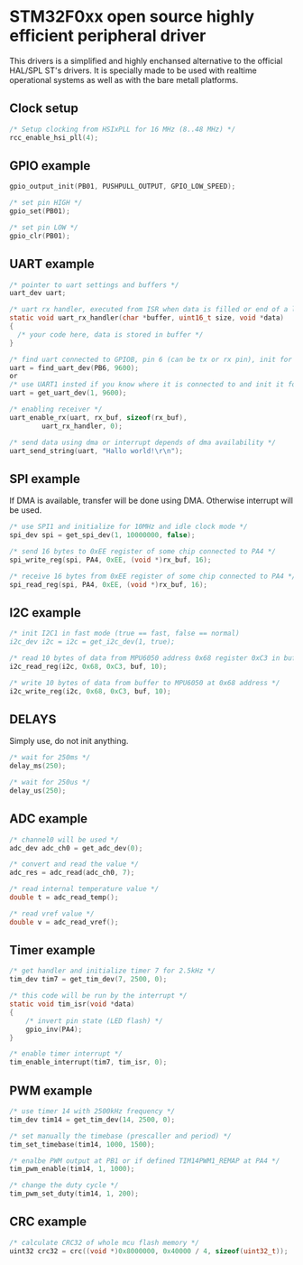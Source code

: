 # STM32F0xx open source highly efficient peripheral driver

This drivers is a simplified and highly enchansed alternative to the official HAL/SPL ST's drivers.
It is specially made to be used with realtime operational systems as well as with the bare metall platforms.

## Clock setup
```c
/* Setup clocking from HSIxPLL for 16 MHz (8..48 MHz) */
rcc_enable_hsi_pll(4);
```

## GPIO example
```c
gpio_output_init(PB01, PUSHPULL_OUTPUT, GPIO_LOW_SPEED);

/* set pin HIGH */
gpio_set(PB01);

/* set pin LOW */
gpio_clr(PB01);
```
## UART example
```c
/* pointer to uart settings and buffers */
uart_dev uart;

/* uart rx handler, executed from ISR when data is filled or end of a line detected */
static void uart_rx_handler(char *buffer, uint16_t size, void *data)
{
  /* your code here, data is stored in buffer */
}

/* find uart connected to GPIOB, pin 6 (can be tx or rx pin), init for 9600 bod */
uart = find_uart_dev(PB6, 9600);
or
/* use UART1 insted if you know where it is connected to and init it for 9600 bod */
uart = get_uart_dev(1, 9600);

/* enabling receiver */
uart_enable_rx(uart, rx_buf, sizeof(rx_buf),
		uart_rx_handler, 0);

/* send data using dma or interrupt depends of dma availability */
uart_send_string(uart, "Hallo world!\r\n");
```
## SPI example
If DMA is available, transfer will be done using DMA. Otherwise interrupt will be used.
```c
/* use SPI1 and initialize for 10MHz and idle clock mode */
spi_dev spi = get_spi_dev(1, 10000000, false);

/* send 16 bytes to 0xEE register of some chip connected to PA4 */
spi_write_reg(spi, PA4, 0xEE, (void *)rx_buf, 16);

/* receive 16 bytes from 0xEE register of some chip connected to PA4 */
spi_read_reg(spi, PA4, 0xEE, (void *)rx_buf, 16);
```
## I2C example
```c
/* init I2C1 in fast mode (true == fast, false == normal)
i2c_dev i2c = i2c = get_i2c_dev(1, true);

/* read 10 bytes of data from MPU6050 address 0x68 register 0xC3 in buffer */
i2c_read_reg(i2c, 0x68, 0xC3, buf, 10);

/* write 10 bytes of data from buffer to MPU6050 at 0x68 address */
i2c_write_reg(i2c, 0x68, 0xC3, buf, 10);
```
## DELAYS
Simply use, do not init anything.
```c
/* wait for 250ms */
delay_ms(250);

/* wait for 250us */
delay_us(250);
```
## ADC example
```c
/* channel0 will be used */
adc_dev adc_ch0 = get_adc_dev(0);

/* convert and read the value */
adc_res = adc_read(adc_ch0, 7);

/* read internal temperature value */
double t = adc_read_temp();

/* read vref value */
double v = adc_read_vref();
```
## Timer example
```c
/* get handler and initialize timer 7 for 2.5kHz */
tim_dev tim7 = get_tim_dev(7, 2500, 0);

/* this code will be run by the interrupt */
static void tim_isr(void *data)
{
	/* invert pin state (LED flash) */
	gpio_inv(PA4);
}

/* enable timer interrupt */
tim_enable_interrupt(tim7, tim_isr, 0);
```
## PWM example
```c
/* use timer 14 with 2500kHz frequency */
tim_dev tim14 = get_tim_dev(14, 2500, 0);

/* set manually the timebase (prescaller and period) */
tim_set_timebase(tim14, 1000, 1500);

/* enalbe PWM output at PB1 or if defined TIM14PWM1_REMAP at PA4 */
tim_pwm_enable(tim14, 1, 1000);

/* change the duty cycle */
tim_pwm_set_duty(tim14, 1, 200);
```
## CRC example
```c
/* calculate CRC32 of whole mcu flash memory */
uint32 crc32 = crc((void *)0x8000000, 0x40000 / 4, sizeof(uint32_t));
```
